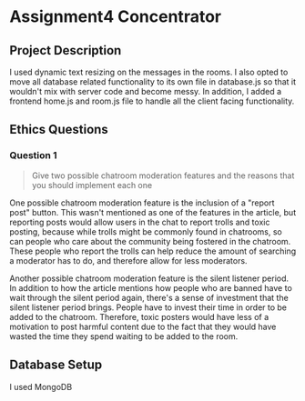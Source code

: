 # Assignment4 Concentrator

## Project Description
<!-- you can include known bugs, design decisions, external references used... -->

I used dynamic text resizing on the messages in the rooms. I also opted to move all database related functionality 
to its own file in database.js so that it wouldn't mix with server code and become messy. In addition, I added a frontend
home.js and room.js file to handle all the client facing functionality.

## Ethics Questions

### Question 1

> Give two possible chatroom moderation features and the reasons that you should implement each one

One possible chatroom moderation feature is the inclusion of a "report post" button. This wasn't mentioned as one of the
features in the article, but reporting posts would allow users in the chat to report trolls and toxic posting, because
while trolls might be commonly found in chatrooms, so can people who care about the community being fostered in the chatroom.
These people who report the trolls can help reduce the amount of searching a moderator has to do, and therefore allow for 
less moderators.

Another possible chatroom moderation feature is the silent listener period. In addition to how the article mentions how people
who are banned have to wait through the silent period again, there's a sense of investment that the silent listener period
brings. People have to invest their time in order to be added to the chatroom. Therefore, toxic posters would have less of a
motivation to post harmful content due to the fact that they would have wasted the time they spend waiting to be added to the
room.

<!-- Put your answer to question 1 here -->

## Database Setup

<!-- required if you use custom MySQL setup instead of the MySQL database provided or if you use other databases like SQLite, PostgreSQL... -->

I used MongoDB
